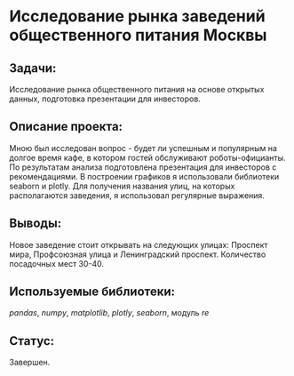 # Исследование рынка заведений общественного питания Москвы

## Задачи:

Исследование рынка общественного питания на основе открытых данных, подготовка презентации для инвесторов.

## Описание проекта:

Мною был исследован вопрос - будет ли успешным и популярным на долгое время кафе, в котором гостей обслуживают роботы-официанты. По результатам анализа подготовлена презентация для инвесторов с рекомендациями. В построении графиков я использовали библиотеки seaborn и plotly. Для получения названия улиц, на которых располагаются заведения, я использовал регулярные выражения.

## Выводы:

Новое заведение стоит открывать на следующих улицах: Проспект мира, Профсоюзная улица и Ленинградский проспект. Количество посадочных мест 30-40.

## Используемые библиотеки:

*pandas*, *numpy*, *matplotlib*, *plotly*, *seaborn*, модуль *re*

## Статус:

Завершен.
